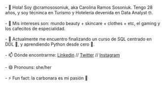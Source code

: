 <br/>- 👋 Hola! Soy @cramososoniuk, aka Carolina Ramos Sosoniuk. Tengo 28 años, y soy técninca en Turismo y Hotelería devenida en Data Analyst 🤓. <br/>
<br/>- 👀 Mis intereses son: mundo beauty + skincare + clothes + etc, el gaming y los cafecitos de especialidad. <br/>
<br/>- 🌱 Actualmente me encuentro finalizando un curso de SQL centrado en DDL 📇, y aprendiendo Python desde cero 🐍. <br/>
<br/>- 📫 Dónde encontrarme: <A HREF="https://www.linkedin.com/in/cramossosoniuk">Linkedin</A> // <A HREF="https://twitter.com/cramososoniuk/">Twitter</A> // <A HREF="https://www.instagram.com/cramososoniuk/">Instagram</A> <br/>
<br/>- 😄 Pronouns: she/her <br/>
<br/>- ⚡ Fun fact: la carbonara es mi pasión 🍝 <br/>

<!---
cramososoniuk/cramososoniuk is a ✨ special ✨ repository because its `README.md` (this file) appears on your GitHub profile.
You can click the Preview link to take a look at your changes.
--->
